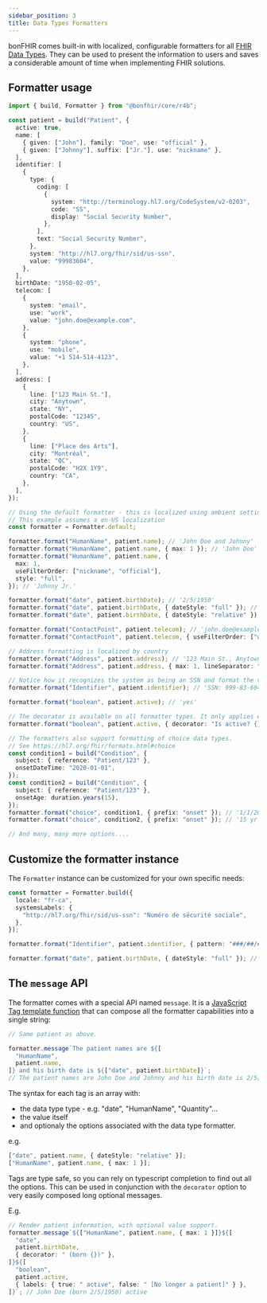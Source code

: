 ```yaml
---
sidebar_position: 3
title: Data Types Formatters
---
```


bonFHIR comes built-in with localized, configurable formatters for all [FHIR Data Types](https://hl7.org/fhir/datatypes.html).
They can be used to present the information to users and saves a considerable amount of time when implementing FHIR solutions.

## Formatter usage

```typescript
import { build, Formatter } from "@bonfhir/core/r4b";

const patient = build("Patient", {
  active: true,
  name: [
    { given: ["John"], family: "Doe", use: "official" },
    { given: ["Johnny"], suffix: ["Jr."], use: "nickname" },
  ],
  identifier: [
    {
      type: {
        coding: [
          {
            system: "http://terminology.hl7.org/CodeSystem/v2-0203",
            code: "SS",
            display: "Social Security Number",
          },
        ],
        text: "Social Security Number",
      },
      system: "http://hl7.org/fhir/sid/us-ssn",
      value: "99983604",
    },
  ],
  birthDate: "1950-02-05",
  telecom: [
    {
      system: "email",
      use: "work",
      value: "john.doe@example.com",
    },
    {
      system: "phone",
      use: "mobile",
      value: "+1 514-514-4123",
    },
  ],
  address: [
    {
      line: ["123 Main St."],
      city: "Anytown",
      state: "NY",
      postalCode: "12345",
      country: "US",
    },
    {
      line: ["Place des Arts"],
      city: "Montréal",
      state: "QC",
      postalCode: "H2X 1Y9",
      country: "CA",
    },
  ],
});

// Using the default formatter - this is localized using ambient settings
// This example assumes a en-US localization
const formatter = Formatter.default;

formatter.format("HumanName", patient.name); // 'John Doe and Johnny'
formatter.format("HumanName", patient.name, { max: 1 }); // 'John Doe'
formatter.format("HumanName", patient.name, {
  max: 1,
  useFilterOrder: ["nickname", "official"],
  style: "full",
}); // 'Johnny Jr.'

formatter.format("date", patient.birthDate); // '2/5/1950'
formatter.format("date", patient.birthDate, { dateStyle: "full" }); // 'Sunday, February 5, 1950'
formatter.format("date", patient.birthDate, { dateStyle: "relative" }); // '74 years ago'

formatter.format("ContactPoint", patient.telecom); // 'john.doe@example.com and +1 514-514-4123'
formatter.format("ContactPoint", patient.telecom, { useFilterOrder: ["work"] }); // 'john.doe@example.com'

// Address formatting is localized by country
formatter.format("Address", patient.address); // '123 Main St., Anytown, NY 12345 and Place des Arts, Montréal QC H2X 1Y9'
formatter.format("Address", patient.address, { max: 1, lineSeparator: "\n" }); // '123 Main St.\nAnytown, NY 12345'

// Notice how it recognizes the system as being an SSN and format the value accordingly
formatter.format("Identifier", patient.identifier); // 'SSN: 999-83-604'

formatter.format("boolean", patient.active); // 'yes'

// The decorator is available on all formatter types. It only applies when there is a value to format.
formatter.format("boolean", patient.active, { decorator: "Is active? {}" }); // Is active? yes

// The formatters also support formatting of choice data types.
// See https://hl7.org/fhir/formats.html#choice
const condition1 = build("Condition", {
  subject: { reference: "Patient/123" },
  onsetDateTime: "2020-01-01",
});
const condition2 = build("Condition", {
  subject: { reference: "Patient/123" },
  onsetAge: duration.years(15),
});
formatter.format("choice", condition1, { prefix: "onset" }); // '1/1/2020'
formatter.format("choice", condition2, { prefix: "onset" }); // '15 yr'

// And many, many more options....
```

## Customize the formatter instance

The `Formatter` instance can be customized for your own specific needs:

```typescript
const formatter = Formatter.build({
  locale: "fr-ca",
  systemsLabels: {
    "http://hl7.org/fhir/sid/us-ssn": "Numéro de sécurité sociale",
  },
});

formatter.format("Identifier", patient.identifier, { pattern: "###/##/###" }); // 'Numéro de sécurité sociale: 999/83/604'

formatter.format("date", patient.birthDate, { dateStyle: "full" }); // 'dimanche 5 février 1950'
```

## The `message` API

The formatter comes with a special API named `message`. It is a [JavaScript Tag template function](https://developer.mozilla.org/en-US/docs/Web/JavaScript/Reference/Template_literals?ref=triplet.fi#tagged_templates)
that can compose all the formatter capabilities into a single string:

```typescript
// Same patient as above.

formatter.message`The patient names are ${[
  "HumanName",
  patient.name,
]} and his birth date is ${["date", patient.birthDate]}`;
// The patient names are John Doe and Johnny and his birth date is 2/5/1950
```

The syntax for each tag is an array with:

- the data type type - e.g. "date", "HumanName", "Quantity"...
- the value itself
- and optionaly the options associated with the data type formatter.

e.g.

```typescript
["date", patient.name, { dateStyle: "relative" }];
["HumanName", patient.name, { max: 1 }];
```

Tags are type safe, so you can rely on typescript completion to find out all the options.
This can be used in conjunction with the `decorator` option to very easily composed long optional messages.

E.g.

```typescript
// Render patient information, with optional value support.
formatter.message`${["HumanName", patient.name, { max: 1 }]}${[
  "date",
  patient.birthDate,
  { decorator: " (born {})" },
]}${[
  "boolean",
  patient.active,
  { labels: { true: " active", false: " [No longer a patient]" } },
]}`; // John Doe (born 2/5/1950) active
```
